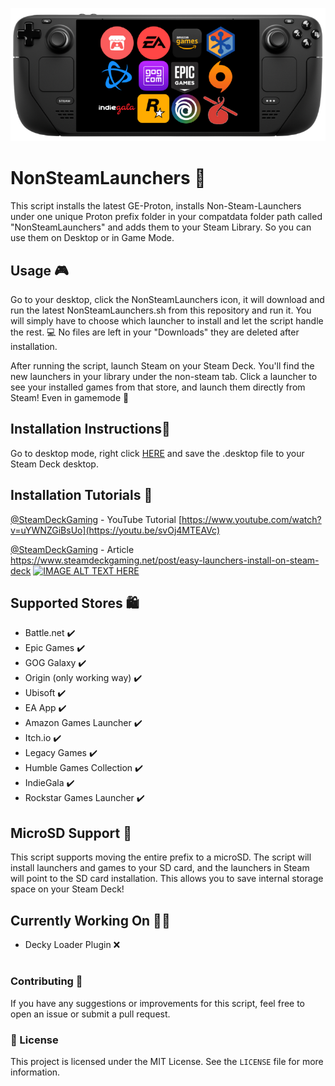 <p align="center">
  <img src="logo.png">
</p>

# NonSteamLaunchers 🚀

This script installs the latest GE-Proton, installs Non-Steam-Launchers under one unique Proton prefix folder in your compatdata folder path called "NonSteamLaunchers" and adds them to your Steam Library. 
So you can use them on Desktop or in Game Mode.

## Usage 🎮
Go to your desktop, click the NonSteamLaunchers icon, it will download and run the latest NonSteamLaunchers.sh from this repository and run it. 
You will simply have to choose which launcher to install and let the script handle the rest. 💻 No files are left in your "Downloads" they are deleted after installation.

After running the script, launch Steam on your Steam Deck. You'll find the new launchers in your library under the non-steam tab. Click a launcher to see your installed games from that store, and launch them directly from Steam! Even in gamemode 🥳
## Installation Instructions🔧
Go to desktop mode, right click [HERE](https://github.com/moraroy/NonSteamLaunchers-On-Steam-Deck/raw/main/NonSteamLaunchers.desktop) and save the .desktop file to your Steam Deck desktop. 


## Installation Tutorials 📖
[@SteamDeckGaming](https://www.youtube.com/@SteamDeckGaming) - YouTube Tutorial
[https://www.youtube.com/watch?v=uYWNZGiBsUo](https://youtu.be/svOj4MTEAVc)

[@SteamDeckGaming](https://www.steamdeckgaming.net) - Article
https://www.steamdeckgaming.net/post/easy-launchers-install-on-steam-deck
[![IMAGE ALT TEXT HERE](https://img.youtube.com/vi/svOj4MTEAVc/0.jpg)](https://youtu.be/svOj4MTEAVc)

## Supported Stores 🛍
- Battle.net ✔️
- Epic Games ✔️
- GOG Galaxy ✔️
- Origin (only working way) ✔️
- Ubisoft ✔️
- EA App ✔️
- Amazon Games Launcher ✔️
- Itch.io ✔️
- Legacy Games ✔️
- Humble Games Collection ✔️
- IndieGala ✔️
- Rockstar Games Launcher ✔️

## MicroSD Support 💾
This script supports moving the entire prefix to a microSD.
The script will install launchers and games to your SD card, and the launchers in Steam will point to the SD card installation. This allows you to save internal storage space on your Steam Deck!

## Currently Working On 👷‍♂️

- Decky Loader Plugin ❌ 
 
#

### Contributing 🤝

If you have any suggestions or improvements for this script, feel free to open an issue or submit a pull request.

### 📝 License

This project is licensed under the MIT License. See the `LICENSE` file for more information.
